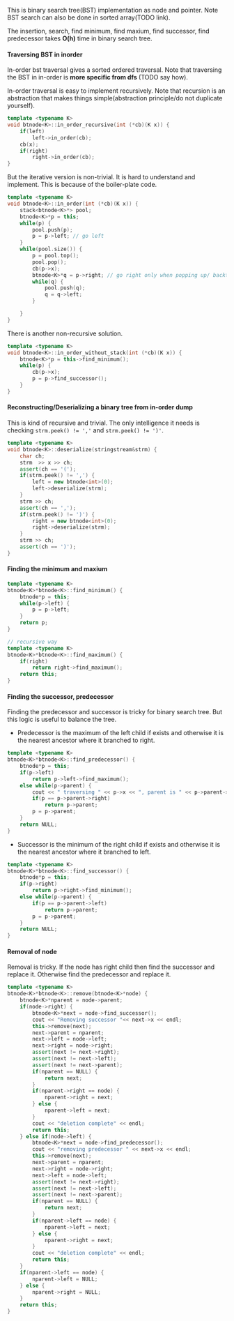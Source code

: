 
This is binary search tree(BST) implementation as node and pointer. Note BST search can also be done in sorted array(TODO link).

The insertion, search, find minimum, find maxium, find successor, find predecessor takes **O(h)** time in binary search tree. 

#### Traversing BST in inorder

In-order bst traversal gives a sorted ordered traversal. Note that traversing the BST in in-order is **more specific from dfs** (TODO say how).

In-order traversal is easy to implement recursively. Note that recursion is an abstraction that makes things simple(abstraction principle/do not duplicate yourself).

```C++
template <typename K>
void btnode<K>::in_order_recursive(int (*cb)(K x)) {
	if(left)
		left->in_order(cb);
	cb(x);
	if(right)
		right->in_order(cb);
}
```

But the iterative version is non-trivial. It is hard to understand and implement. This is because of the boiler-plate code.

```C++
template <typename K>
void btnode<K>::in_order(int (*cb)(K x)) {
	stack<btnode<K>*> pool;
	btnode<K>*p = this;
	while(p) {
		pool.push(p);
		p = p->left; // go left
	}
	while(pool.size()) {
		p = pool.top();
		pool.pop();
		cb(p->x);
		btnode<K>*q = p->right; // go right only when popping up/ backtracking
		while(q) {
			pool.push(q);
			q = q->left;
		}

	}
}
```

There is another non-recursive solution.

```C++
template <typename K>
void btnode<K>::in_order_without_stack(int (*cb)(K x)) {
	btnode<K>*p = this->find_minimum();
	while(p) {
		cb(p->x);
		p = p->find_successor();
	}
}
```

#### Reconstructing/Deserializing a binary tree from in-order dump

This is kind of recursive and trivial. The only intelligence it needs is checking `strm.peek() != ','` and `strm.peek() != ')'`.
```C++
template <typename K>
void btnode<K>::deserialize(stringstream&strm) {
	char ch;
	strm  >> x >> ch;
	assert(ch == '(');
	if(strm.peek() != ',') {
		left = new btnode<int>(0);
		left->deserialize(strm);
	}
	strm >> ch;
	assert(ch == ',');
	if(strm.peek() != ')') {
		right = new btnode<int>(0);
		right->deserialize(strm);
	}
	strm >> ch;
	assert(ch == ')');
}
```

#### Finding the minimum and maxium

```C++
template <typename K>
btnode<K>*btnode<K>::find_minimum() {
	btnode*p = this;
	while(p->left) {
		p = p->left;
	}
	return p;
}

// recursive way
template <typename K>
btnode<K>*btnode<K>::find_maximum() {
	if(right)
		return right->find_maximum();
	return this;
}
```

#### Finding the successor, predecessor

Finding the predecessor and successor is tricky for binary search tree. But this logic is useful to balance the tree.

- Predecessor is the maximum of the left child if exists and otherwise it is the nearest ancestor where it branched to right.
```C++
template <typename K>
btnode<K>*btnode<K>::find_predecessor() {
	btnode*p = this;
	if(p->left)
		return p->left->find_maximum();
	else while(p->parent) {
		cout << " traversing " << p->x << ", parent is " << p->parent->x << endl;
		if(p == p->parent->right)
			return p->parent;
		p = p->parent;
	}
	return NULL;
}
```
- Successor is the minimum of the right child if exists and otherwise it is the nearest ancestor where it branched to left.
```C++
template <typename K>
btnode<K>*btnode<K>::find_successor() {
	btnode*p = this;
	if(p->right)
		return p->right->find_minimum();
	else while(p->parent) {
		if(p == p->parent->left)
			return p->parent;
		p = p->parent;
	}
	return NULL;
}
```

#### Removal of node

Removal is tricky. If the node has right child then find the successor and replace it. Otherwise find the predecessor and replace it.

```C++
template <typename K>
btnode<K>*btnode<K>::remove(btnode<K>*node) {
	btnode<K>*nparent = node->parent;
	if(node->right) {
		btnode<K>*next = node->find_successor();
		cout << "Removing successor "<< next->x << endl;
		this->remove(next);
		next->parent = nparent;
		next->left = node->left;
		next->right = node->right;
		assert(next != next->right);
		assert(next != next->left);
		assert(next != next->parent);
		if(nparent == NULL) {
			return next;
		}
		if(nparent->right == node) {
			nparent->right = next;
		} else {
			nparent->left = next;
		}
		cout << "deletion complete" << endl;
		return this;
	} else if(node->left) {
		btnode<K>*next = node->find_predecessor();
		cout << "removing predecessor " << next->x << endl;
		this->remove(next);
		next->parent = nparent;
		next->right = node->right;
		next->left = node->left;
		assert(next != next->right);
		assert(next != next->left);
		assert(next != next->parent);
		if(nparent == NULL) {
			return next;
		}
		if(nparent->left == node) {
			nparent->left = next;
		} else {
			nparent->right = next;
		}
		cout << "deletion complete" << endl;
		return this;
	}
	if(nparent->left == node) {
		nparent->left = NULL;
	} else {
		nparent->right = NULL;
	}
	return this;
}
```

